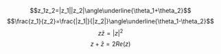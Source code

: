 $$z_1z_2=|z_1||z_2|\angle\underline{\theta_1+\theta_2}$$
$$\frac{z_1}{z_2}=\frac{|z_1|}{|z_2|}\angle\underline{\theta_1-\theta_2}$$
$$z\bar z=|z|^2$$
$$z+\bar z=2Re(z)$$
